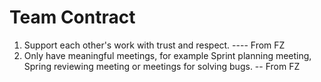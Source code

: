 # Team Contract

1. Support each other's work with trust and respect.  ---- From FZ
2. Only have meaningful meetings, for example Sprint planning meeting, Spring reviewing meeting or meetings for solving bugs. -- From FZ

